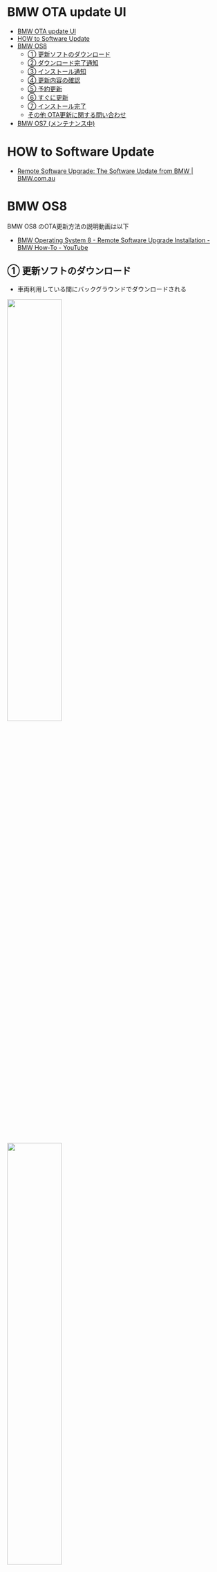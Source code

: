 # BMW OTA update UI


<!-- @import "[TOC]" {cmd="toc" depthFrom=1 depthTo=6 orderedList=false} -->

<!-- code_chunk_output -->

- [BMW OTA update UI](#bmw-ota-update-ui)
- [HOW to Software Update](#how-to-software-update)
- [BMW OS8](#bmw-os8)
  - [① 更新ソフトのダウンロード](#-更新ソフトのダウンロード)
  - [② ダウンロード完了通知](#-ダウンロード完了通知)
  - [③ インストール通知](#-インストール通知)
  - [④ 更新内容の確認](#-更新内容の確認)
  - [⑤ 予約更新](#-予約更新)
  - [⑥ すぐに更新](#-すぐに更新)
  - [⑦ インストール完了](#-インストール完了)
  - [その他 OTA更新に関する問い合わせ](#その他-ota更新に関する問い合わせ)
- [BMW OS7 (メンテナンス中)](#bmw-os7-メンテナンス中)

<!-- /code_chunk_output -->

# HOW to Software Update

- [Remote Software Upgrade: The Software Update from BMW | BMW.com.au](https://www.bmw.com/en-au/offers-and-services/bmw-digital-services-and-connectivity/remote-software-upgrade.html)

#  BMW OS8 

BMW OS8 のOTA更新方法の説明動画は以下
- [BMW Operating System 8 - Remote Software Upgrade Installation - BMW How-To - YouTube](https://www.youtube.com/watch?v=mME39cwPUHM)

## ① 更新ソフトのダウンロード 
- 車両利用している間にバックグラウンドでダウンロードされる
<img src="./image/UI/bmw-ota-ui-022.png" width=50%>
<img src="./image/UI/bmw-ota-ui-001.png" width=50%>

## ② ダウンロード完了通知
- ダウンロードの完了がMyBMWアプリに通知
<img src="./image/UI/bmw-ota-ui-002.png" width=50%>
<img src="./image/UI/bmw-ota-ui-004.png" width=50%>

## ③ インストール通知
- ダウンロード完了後、車両を停止するとイントールを確認するメッセージが表示される
<img src="./image/UI/bmw-ota-ui-005.png" width=50%>
<img src="./image/UI/bmw-ota-ui-006.png" width=50%>

## ④ 更新内容の確認
- 更新内容を確認する場合は`"Info on version xxxx"`を選択
<img src="./image/UI/bmw-ota-ui-007.png" width=50%>
<img src="./image/UI/bmw-ota-ui-008.png" width=50%>

## ⑤ 予約更新
- すぐにインストールしない場合は、時間指定で予約が可能
- インストール中（約20分）は車両が利用できなくなる
<img src="./image/UI/bmw-ota-ui-009.png" width=50%>
<img src="./image/UI/bmw-ota-ui-010.png" width=50%>
<img src="./image/UI/bmw-ota-ui-011.png" width=50%>

## ⑥ すぐに更新
- `"Start upgrade now"`を選択
<img src="./image/UI/bmw-ota-ui-012.png" width=50%>
- 安全な場所に駐車し、`"OK, vehicle os parked sagety"`を選択
<img src="./image/UI/bmw-ota-ui-013.png" width=50%>
- `"Start upgrade now"`を選択
<img src="./image/UI/bmw-ota-ui-014.png" width=50%>
- インストールの注意事項が全て整っているかチェック
<img src="./image/UI/bmw-ota-ui-015.png" width=50%>
- 全てのチェックがOKになると、10秒後に更新が始まる
（ここでやっぱりとめたいときは`"Perform upgrade later"`を選択する）
<img src="./image/UI/bmw-ota-ui-016.png" width=50%>

## ⑦ インストール完了
- MyBMWアプリに更新完了通知
- 走行前に車両のコントロールディスプレイにも表示される
<img src="./image/UI/bmw-ota-ui-017.png" width=50%>
<img src="./image/UI/bmw-ota-ui-018.png" width=50%>

## その他 OTA更新に関する問い合わせ
- オペレータに接続し問い合わせ可能
- `"BMW Assistance APP"` > `"BMW Customer Support"`
<img src="./image/UI/bmw-ota-ui-019.png" width=50%>
<img src="./image/UI/bmw-ota-ui-020.png" width=50%>
<img src="./image/UI/bmw-ota-ui-021.png" width=50%>

<br>

---

#  BMW OS7 (メンテナンス中)